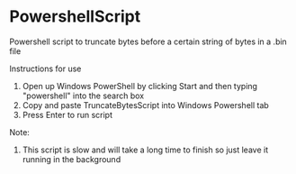 # PowershellScript
Powershell script to truncate bytes before a certain string of bytes in a .bin file

Instructions for use
1. Open up Windows PowerShell by clicking Start and then typing "powershell" into the search box
2. Copy and paste TruncateBytesScript into Windows Powershell tab
3. Press Enter to run script

Note:
1. This script is slow and will take a long time to finish so just leave it running in the background
